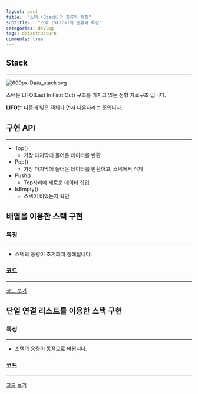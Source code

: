 ```yaml
---
layout: post
title:  "스택 (Stack)의 종류와 특징"
subtitle:   "스택 (Stack)의 종류와 특징"
categories: devlog
tags: datastructure
comments: true
---
```


## Stack

---

![600px-Data_stack svg](https://user-images.githubusercontent.com/10609257/57656464-58560780-7613-11e9-8f99-0089bde57d5f.png)

스택은 LIFO(Last In First Out) 구조를 가지고 있는 선형 자료구조 입니다.

**LIFO**는 나중에 넣은 객체가 먼저 나온다라는 뜻입니다.

## 구현 API

---

- Top()
  - 가장 마지막에 들어온 데이터를 반환
- Pop()
  - 가장 마지막에 들어온 데이터를 반환하고, 스택에서 삭제
- Push()
  - Top자리에 새로운 데이터 삽입
- IsEmpty()
  - 스택이 비었는지 확인

## 배열을 이용한 스택 구현

### 특징

---

- 스택의 용량이 초기화때 정해집니다.

### 코드

---

[코드 보기](https://s3.us-west-2.amazonaws.com/secure.notion-static.com/cc9baaba-ec5f-4a71-adbd-94f90ce827ef/Program.cs?X-Amz-Algorithm=AWS4-HMAC-SHA256&X-Amz-Credential=ASIAT73L2G45C527IKSS%2F20190513%2Fus-west-2%2Fs3%2Faws4_request&X-Amz-Date=20190513T214223Z&X-Amz-Expires=86400&X-Amz-Security-Token=AgoJb3JpZ2luX2VjEMv%2F%2F%2F%2F%2F%2F%2F%2F%2F%2FwEaCXVzLXdlc3QtMiJIMEYCIQDbl%2BxjlhvbfuVVoRHfDZaRVOzVcVquS9Zf6yWYpKK8ZgIhAK%2BAejB66JRDkGwl%2FcNfOA1U7PnF03UzhfF%2FRXfIo5CtKuMDCMT%2F%2F%2F%2F%2F%2F%2F%2F%2F%2FwEQABoMMjc0NTY3MTQ5MzcwIgyBNx0Nn8nY4TbZdTgqtwNgb0Z5gEiM4vlk6xs8wMphXxFl1WJNDyv2Cq57XyjZQsUXeq0FDtPjfMwVtGOl%2Bhk56f3aaoBGX2pf53p64AzFe8wVxrJcXTvhxNEf4HS8%2BB15VyzEgFT5jKelN3u8MQQnMAxn07i6msQvFr0mouPOzD1Qh22b4NCqFvNtgF9%2Fgp4DCHot9v9EAms1J0BGokFPyHPM%2FbQURCUtqQAXo%2FxEhPFXjd15J4HkO5ckw00cJwLlqQZKIVmEW2GVgyceuAJwOJybM%2FYJBL0tHyJb6ajSxMQmnTYhp1OdUygYmYjcRLTXBE6yfj7oN%2F5GzZuDRTekYmX9vPO%2FZX6DivzPTb2ZEIRiHjqI77sRBQajGpCP9K%2FwAtSttkBR3W0Qxz9eWQhg1ZF0AV%2Fiw%2Fu1R5gj9fOy%2BPTp8%2BOM4L32EfjnH6SmpHYqnZPlM9I2j50A0JJ%2F4u90qN9%2Fv514PAdTKPqCWnWgvqsTkr3yLiHcoYw2KH6u8oFq80spLJTbhTpRSzZ%2FKT%2Fwrvxi3bXN9G9YGzlfxQ3anbAaYWV5I6WBBzT9MTKu8Ul%2BQKxYVWJeKLf6zHQMy7clensGbq1NMJWC5%2BYFOrMBnqt9dtqlb%2FxWc8oceBWI12eoC3zNyTksCHNiFBQnnV13Xf7vANwgig3JR32nHCysUVesyPM4KtYlIxwBNdbFxq8Y7ypCqON%2FSu%2FU%2Bk0FX0uHpln8Ip2KTdXdCcfgrTOzr6NvlynkRdTQ3Yma8R8Hgje84Rfobo5qhwEPb2nVAE7I%2BmqthpSFBQQ59hmWfdqCafalRipYPY81E4pb86QiWKccifsfdeCaXqSuXTgbCK4TtU0%3D&X-Amz-Signature=c89120ab6b1dd2f204e954772013004ab6bb7c62cb2988b0440792140e2e3e5a&X-Amz-SignedHeaders=host&response-content-disposition=filename%20%3D%22Program.cs%22)

## 단일 연결 리스트를 이용한 스택 구현

### 특징

---

- 스택의 용량이 동적으로 바뀝니다.

### 코드

---

[코드 보기](https://s3.us-west-2.amazonaws.com/secure.notion-static.com/0bb7cb4b-2453-4840-be0d-135722d2b4ce/Program.cs?X-Amz-Algorithm=AWS4-HMAC-SHA256&X-Amz-Credential=ASIAT73L2G45LZFN2VCZ%2F20190513%2Fus-west-2%2Fs3%2Faws4_request&X-Amz-Date=20190513T214248Z&X-Amz-Expires=86400&X-Amz-Security-Token=AgoJb3JpZ2luX2VjEMz%2F%2F%2F%2F%2F%2F%2F%2F%2F%2FwEaCXVzLXdlc3QtMiJIMEYCIQDPBFLnlIaoOVN6E1oPhKaDTp3JGZdy%2BlSoeFSZ4v%2FAzQIhALHx%2FuE6Ay%2BPOIEHqEG7I5Xe0UmJpOrIXqXJbJ8CBczAKuMDCMT%2F%2F%2F%2F%2F%2F%2F%2F%2F%2FwEQABoMMjc0NTY3MTQ5MzcwIgwP32h6Cdsj2A17Q7gqtwPIib%2FXGyYF%2BjyL03fwWC9ztTx0FQA5XXzgoXSmtvkAfskYEWG%2FCLeaXQwcd4Nnl2sChoWw%2F%2FQUtQQh%2FGrxxWCt%2BGzhqHKoL8EB%2FTZ7db%2F1hbxHQR5TY9sOZVloeE0ySTv2%2F4Nw86l6AjHIdD33mbBxSZiinIcDGx0Yk2JcwQkjxH0KxtfQ5RUW%2FL6hNuvCQTqwA4aLY2s7Woed9exfm1wAQQXrbLWJiSnfwcxEDZa0OiWuOVY0UNlU8vbYXf2bhHCJn6g160zMBoqzBKqDxlNBooVb9AdtMtgEIPpEMF7ND8PoXWDr%2Bb1rkUfYBOgYqxUZxHZtc6vgefE5f6iDey4wW0OiCpBuw0W5nbch5EBesyn8qvttivT2wM4QZQcsizXx39ln9aPTtGhVXU5cr2plzlwU9yaClVUucKJwabq4WWrY7bAAlNcj%2FqBAWyn5e73%2Bq28ElZ4mw8yUcuOw0Q9JtOIMcYcCdKYof%2BJmqr806vm13oQTpHFWXG9HVluYcz9TL76KoQhPsCCP1xeO%2FtP4jp7Uy5bGFkrzPDwGtJX%2B8alUceInoBK4zji%2FoTq3whTwnJUlhfCWMLiH5%2BYFOrMBnBswzP4DTD6tPDATICoO01GI%2F5zPBob0sjmjgk5NDMYacVQIJMUrTtbRe0NUI2aguqtSytIYjwA5tbW4qgxCi2xc4x%2B84NAnYOyxyMD6JoCRSriOhh8y1rytxVyTeyaAY2zuykCI3QH4Gb0ISZN5jVrdPE4yeBBiHWu30i8%2FdHJizxU7q1VOKI3qBe5FSI2wHR5s8RHsgM0Tjh0zE3ZI1xihExNH1nLZKDDnx1LxrdzN6Dk%3D&X-Amz-Signature=67059a1dfd56de3aa73653588f8538f503567aa4c3b7ea930909c61a8d2ce5c0&X-Amz-SignedHeaders=host&response-content-disposition=filename%20%3D%22Program.cs%22)